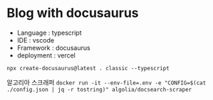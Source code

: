 # Blog with docusaurus

- Language : typescript
- IDE : vscode
- Framework : docusaurus
- deployment : vercel

`npx create-docusaurus@latest . classic --typescript`

알고리아 스크래퍼
`docker run -it --env-file=.env -e "CONFIG=$(cat ./config.json | jq -r tostring)" algolia/docsearch-scraper`
